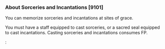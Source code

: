 ### About Sorceries and Incantations [9101]

You can memorize sorceries and incantations at sites of grace.

You must have a staff equipped to cast sorceries, or a sacred seal equipped to cast incantations. Casting sorceries and incantations consumes FP.

: